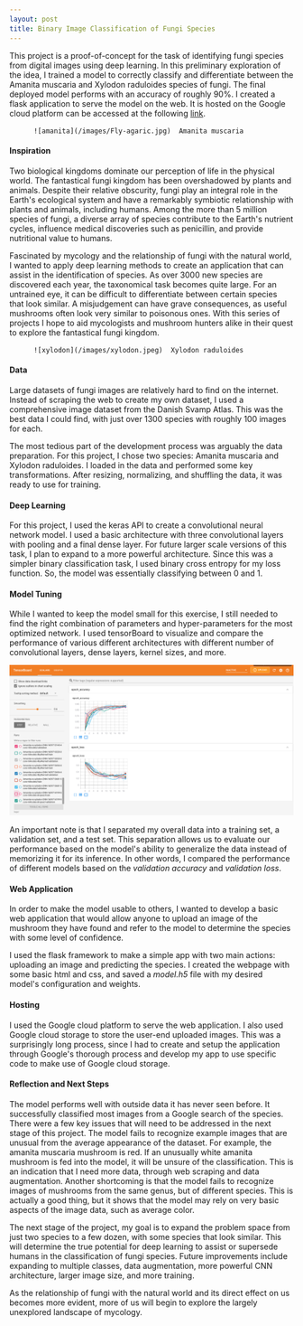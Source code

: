 ```yaml
---
layout: post
title: Binary Image Classification of Fungi Species
---
```


This project is a proof-of-concept for the task of identifying fungi species from digital images using deep learning. In this preliminary exploration of the idea, I trained a model to correctly classify and differentiate between the Amanita muscaria and Xylodon raduloides species of fungi. The final deployed model performs with an accuracy of roughly 90%. I created a flask application to serve the model on the web. It is hosted on the Google cloud platform can be accessed at the following [link](https://amanita-vs-xylodon.uk.r.appspot.com/).


          ![amanita](/images/Fly-agaric.jpg)  Amanita muscaria

#### Inspiration

Two biological kingdoms dominate our perception of life in the physical world. The fantastical fungi kingdom has been overshadowed by plants and animals. Despite their relative obscurity, fungi play an integral role in the Earth's ecological system and have a remarkably symbiotic relationship with plants and animals, including humans. Among the more than 5 million species of fungi, a diverse array of species contribute to the Earth's nutrient cycles, influence medical discoveries such as penicillin, and provide nutritional value to humans.

Fascinated by mycology and the relationship of fungi with the natural world, I wanted to apply deep learning methods to create an application that can assist in the identification of species. As over 3000 new species are discovered each year, the taxonomical task becomes quite large. For an untrained eye, it can be difficult to differentiate between certain species that look similar. A misjudgement can have grave consequences, as useful mushrooms often look very similar to poisonous ones. With this series of projects I hope to aid mycologists and mushroom hunters alike in their quest to explore the fantastical fungi kingdom.

          ![xylodon](/images/xylodon.jpeg)  Xylodon raduloides

#### Data

Large datasets of fungi images are relatively hard to find on the internet. Instead of scraping the web to create my own dataset, I used a comprehensive image dataset from the Danish Svamp Atlas. This was the best data I could find, with just over 1300 species with roughly 100 images for each.

The most tedious part of the development process was arguably the data preparation. For this project, I chose two species: Amanita muscaria and Xylodon raduloides. I loaded in the data and performed some key transformations. After resizing, normalizing, and shuffling the data, it was ready to use for training.

#### Deep Learning

For this project, I used the keras API to create a convolutional neural network model. I used a basic architecture with three convolutional layers with pooling and a final dense layer. For future larger scale versions of this task, I plan to expand to a more powerful architecture. Since this was a simpler binary classification task, I used binary cross entropy for my loss function. So, the model was essentially classifying between 0 and 1.

#### Model Tuning

While I wanted to keep the model small for this exercise, I still needed to find the right combination of parameters and hyper-parameters for the most optimized network. I used tensorBoard to visualize and compare the performance of various different architectures with different number of convolutional layers, dense layers, kernel sizes, and more.

![tensorboard](/images/tensorboard.png)

An important note is that I separated my overall data into a training set, a validation set, and a test set. This separation allows us to evaluate our performance based on the model's ability to generalize the data instead of memorizing it for its inference. In other words, I compared the performance of different models based on the _validation accuracy_ and _validation loss_.

#### Web Application

In order to make the model usable to others, I wanted to develop a basic web application that would allow anyone to upload an image of the mushroom they have found and refer to the model to determine the species with some level of confidence.

I used the flask framework to make a simple app with two main actions: uploading an image and predicting the species. I created the webpage with some basic html and css, and saved a _model.h5_ file with my desired model's configuration and weights.

#### Hosting

I used the Google cloud platform to serve the web application. I also used Google cloud storage to store the user-end uploaded images. This was a surprisingly long process, since I had to create and setup the application through Google's thorough process and develop my app to use specific code to make use of Google cloud storage.

#### Reflection and Next Steps

The model performs well with outside data it has never seen before. It successfully classified most images from a Google search of the species. There were a few key issues that will need to be addressed in the next stage of this project. The model fails to recognize example images that are unusual from the average appearance of the dataset. For example, the amanita muscaria mushroom is red. If an unusually white amanita mushroom is fed into the model, it will be unsure of the classification. This is an indication that I need more data, through web scraping and data augmentation. Another shortcoming is that the model fails to recognize images of mushrooms from the same genus, but of different species. This is actually a good thing, but it shows that the model may rely on very basic aspects of the image data, such as average color.

The next stage of the project, my goal is to expand the problem space from just two species to a few dozen, with some species that look similar. This will determine the true potential for deep learning to assist or supersede humans in the classification of fungi species.
Future improvements include expanding to multiple classes, data augmentation, more powerful CNN architecture, larger image size, and more training.

As the relationship of fungi with the natural world and its direct effect on us becomes more evident, more of us will begin to explore the largely unexplored landscape of mycology.
